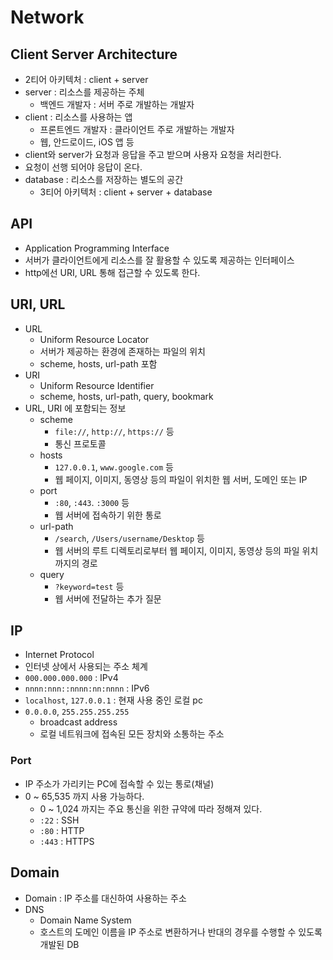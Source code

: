 # Network

## Client Server Architecture

* 2티어 아키텍처 : client + server
* server : 리소스를 제공하는 주체
  * 백엔드 개발자 : 서버 주로 개발하는 개발자 
* client : 리소스를 사용하는 앱
  * 프론트엔드 개발자 : 클라이언트 주로 개발하는 개발자
  * 웹, 안드로이드, iOS 앱 등
* client와 server가 요청과 응답을 주고 받으며 사용자 요청을 처리한다. 
* 요청이 선행 되어야 응답이 온다. 
* database : 리소스를 저장하는 별도의 공간
  * 3티어 아키텍처 : client + server + database

## API

* Application Programming Interface
* 서버가 클라이언트에게 리소스를 잘 활용할 수 있도록 제공하는 인터페이스
* http에선 URI, URL 통해 접근할 수 있도록 한다. 

## URI, URL 

* URL
  * Uniform Resource Locator
  * 서버가 제공하는 환경에 존재하는 파일의 위치
  * scheme, hosts, url-path 포함
* URI
  * Uniform Resource Identifier
  * scheme, hosts, url-path, query, bookmark
* URL, URI 에 포함되는 정보
  * scheme
    * `file://`, `http://`, `https://` 등
    * 통신 프로토콜
  * hosts
    * `127.0.0.1`, `www.google.com` 등
    * 웹 페이지, 이미지, 동영상 등의 파일이 위치한 웹 서버, 도메인 또는 IP
  * port
    * `:80`, `:443`. `:3000` 등
    * 웹 서버에 접속하기 위한 통로
  * url-path
    * `/search`, `/Users/username/Desktop` 등
    * 웹 서버의 루트 디렉토리로부터 웹 페이지, 이미지, 동영상 등의 파일 위치까지의 경로
  * query
    * `?keyword=test` 등
    * 웹 서버에 전달하는 추가 질문

## IP

* Internet Protocol
* 인터넷 상에서 사용되는 주소 체계
* `000.000.000.000` : IPv4
* `nnnn:nnn::nnnn:nn:nnnn` : IPv6
* `localhost`, `127.0.0.1` : 현재 사용 중인 로컬 pc
* `0.0.0.0`, `255.255.255.255`
  * broadcast address 
  * 로컬 네트워크에 접속된 모든 장치와 소통하는 주소

### Port

* IP 주소가 가리키는 PC에 접속할 수 있는 통로(채널) 
* 0 ~ 65,535 까지 사용 가능하다. 
  * 0 ~ 1,024 까지는 주요 통신을 위한 규약에 따라 정해져 있다. 
  * `:22` : SSH
  * `:80` : HTTP
  * `:443` : HTTPS

## Domain

* Domain : IP 주소를 대신하여 사용하는 주소
* DNS
  * Domain Name System
  * 호스트의 도메인 이름을 IP 주소로 변환하거나 반대의 경우를 수행할 수 있도록 개발된 DB